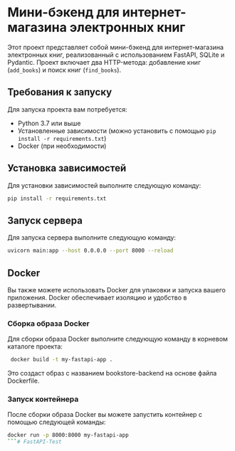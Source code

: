# Мини-бэкенд для интернет-магазина электронных книг

Этот проект представляет собой мини-бэкенд для интернет-магазина электронных книг, реализованный с использованием
FastAPI, SQLite и Pydantic. Проект включает два HTTP-метода: добавление книг (`add_books`) и поиск книг (`find_books`).

## Требования к запуску

Для запуска проекта вам потребуется:

- Python 3.7 или выше
- Установленные зависимости (можно установить с помощью `pip install -r requirements.txt`)
- Docker (при необходимости)

## Установка зависимостей

Для установки зависимостей выполните следующую команду:

```bash
pip install -r requirements.txt
```

## Запуск сервера

Для запуска сервера выполните следующую команду:

```bash
uvicorn main:app --host 0.0.0.0 --port 8000 --reload
```

## Docker

Вы также можете использовать Docker для упаковки и запуска вашего приложения. Docker обеспечивает изоляцию и удобство в
развертывании.

### Сборка образа Docker

Для сборки образа Docker выполните следующую команду в корневом каталоге проекта:

```bash
 docker build -t my-fastapi-app .
```

Это создаст образ с названием bookstore-backend на основе файла Dockerfile.

### Запуск контейнера

После сборки образа Docker вы можете запустить контейнер с помощью следующей команды:

```bash
docker run -p 8000:8000 my-fastapi-app
```# FastAPI-Test
